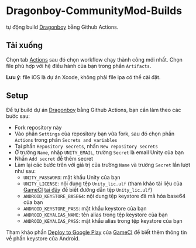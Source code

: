 # Dragonboy-CommunityMod-Builds
tự động build [Dragonboy](https://github.com/pk9r327/Dragonboy/tree/Unity-project) bằng Github Actions.
## Tải xuống
Chọn tab [Actions](https://github.com/ElectroHeavenVN/Dragonboy-CommunityMod-Builds/actions) sau đó chọn workflow chạy thành công mới nhất. Chọn file phù hợp với hệ điều hành của bạn trong phần `Artifacts`.

__Lưu ý__: file iOS là dự án Xcode, không phải file ipa có thể cài đặt.

## Setup
Để tự build dự án [Dragonboy](https://github.com/pk9r327/Dragonboy/tree/Unity-project) bằng Github Actions, bạn cần làm theo các bước sau:
- Fork repository này
- Vào phần `Settings` của repository bạn vừa fork, sau đó chọn phần `Actions` trong phần `Secrets and variables`
- Tại phần `Repository secrets`, nhấn `New repository secrets`
- Ở trường `Name`, nhập `UNITY_EMAIL`, trường `Secret` là email Unity của bạn
- Nhấn `Add secret` để thêm secret
- Làm lại các bước trên với giá trị của trường `Name` và trường `Secret` lần lượt như sau:
    + `UNITY_PASSWORD`: mật khẩu Unity của bạn
    + `UNITY_LICENSE`: nội dung tệp `Unity_lic.ulf` (tham khảo tài liệu của [GameCI](https://game.ci/) [tại đây](https://game.ci/docs/github/activation/#activating-a-license-file) để biết đường dẫn tệp `Unity_lic.ulf`)
    + `ANDROID_KEYSTORE_BASE64`: nội dung tệp keystore đã mã hóa base64 của bạn
    + `ANDROID_KEYSTORE_PASS`: mật khẩu keystore của bạn
    + `ANDROID_KEYALIAS_NAME`: tên alias trong tệp keystore của bạn
    + `ANDROID_KEYALIAS_PASS`: mật khẩu alias trong tệp keystore của bạn

Tham khảo phần [Deploy to Google Play](https://game.ci/docs/github/deployment/android/) của [GameCI](https://game.ci/) để biết thêm thông tin về phần keystore của Android.
